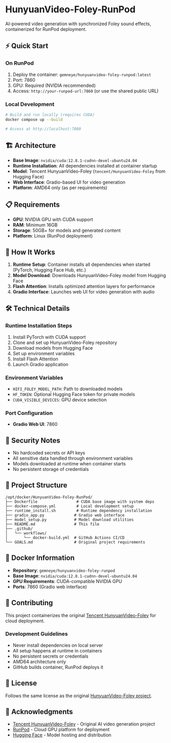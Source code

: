 # HunyuanVideo-Foley-RunPod

AI-powered video generation with synchronized Foley sound effects, containerized for RunPod deployment.

## ⚡ Quick Start

### On RunPod
1. Deploy the container: `gemneye/hunyuanvideo-foley-runpod:latest`
2. Port: 7860
3. GPU: Required (NVIDIA recommended)
4. Access: `http://your-runpod-url:7860` (or use the shared public URL)

### Local Development
```bash
# Build and run locally (requires CUDA)
docker compose up --build

# Access at http://localhost:7860
```

## 🏗️ Architecture

- **Base Image**: `nvidia/cuda:12.8.1-cudnn-devel-ubuntu24.04`
- **Runtime Installation**: All dependencies installed at container startup
- **Model**: Tencent HunyuanVideo-Foley (`tencent/HunyuanVideo-Foley` from Hugging Face)
- **Web Interface**: Gradio-based UI for video generation
- **Platform**: AMD64 only (as per requirements)

## 📋 Requirements

- **GPU**: NVIDIA GPU with CUDA support
- **RAM**: Minimum 16GB
- **Storage**: 50GB+ for models and generated content
- **Platform**: Linux (RunPod deployment)

## 🚀 How It Works

1. **Runtime Setup**: Container installs all dependencies when started (PyTorch, Hugging Face Hub, etc.)
2. **Model Download**: Downloads HunyuanVideo-Foley model from Hugging Face
3. **Flash Attention**: Installs optimized attention layers for performance
4. **Gradio Interface**: Launches web UI for video generation with audio

## 🛠️ Technical Details

### Runtime Installation Steps
1. Install PyTorch with CUDA support
2. Clone and set up HunyuanVideo-Foley repository
3. Download models from Hugging Face
4. Set up environment variables
5. Install Flash Attention
6. Launch Gradio application

### Environment Variables
- `HIFI_FOLEY_MODEL_PATH`: Path to downloaded models
- `HF_TOKEN`: Optional Hugging Face token for private models
- `CUDA_VISIBLE_DEVICES`: GPU device selection

### Port Configuration
- **Gradio Web UI**: 7860

## 🔐 Security Notes

- No hardcoded secrets or API keys
- All sensitive data handled through environment variables
- Models downloaded at runtime when container starts
- No persistent storage of credentials

## 📂 Project Structure

```
/opt/docker/HunyuanVideo-Foley-RunPod/
├── Dockerfile                 # CUDA base image with system deps
├── docker-compose.yml         # Local development setup
├── runtime_install.sh         # Runtime dependency installation
├── gradio_app.py             # Gradio web interface
├── model_setup.py            # Model download utilities
├── README.md                 # This file
├── .github/
│   └── workflows/
│       └── docker-build.yml  # GitHub Actions CI/CD
└── GOALS.md                  # Original project requirements
```

## 🐳 Docker Information

- **Repository**: `gemneye/hunyuanvideo-foley-runpod`
- **Base Image**: `nvidia/cuda:12.8.1-cudnn-devel-ubuntu24.04`
- **GPU Requirements**: CUDA-compatible NVIDIA GPU
- **Ports**: 7860 (Gradio web interface)

## 🤝 Contributing

This project containerizes the original [Tencent HunyuanVideo-Foley](https://github.com/Tencent-Hunyuan/HunyuanVideo-Foley) for cloud deployment.

### Development Guidelines
- Never install dependencies on local server
- All setup happens at runtime in containers
- No persistent secrets or credentials
- AMD64 architecture only
- GitHub builds container, RunPod deploys it

## 📄 License

Follows the same license as the original [HunyuanVideo-Foley project](https://github.com/Tencent-Hunyuan/HunyuanVideo-Foley).

## 🙏 Acknowledgments

- [Tencent HunyuanVideo-Foley](https://github.com/Tencent-Hunyuan/HunyuanVideo-Foley) - Original AI video generation project
- [RunPod](https://runpod.io) - Cloud GPU platform for deployment
- [Hugging Face](https://huggingface.co) - Model hosting and distribution